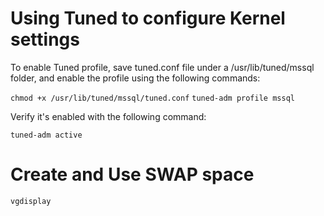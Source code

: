 # Using Tuned to configure Kernel settings

To enable  Tuned profile, save tuned.conf file under a /usr/lib/tuned/mssql folder, and enable the profile using the following commands:

`chmod +x /usr/lib/tuned/mssql/tuned.conf`
`tuned-adm profile mssql`

Verify it's enabled with the following command:

`tuned-adm active`

# Create and Use SWAP space

```sh 
vgdisplay 

```